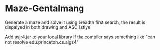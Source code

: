 # Maze-Gentalmang
Generate a maze and solve it using breadth first search, the result is dispalyed in both drawing and ASCII stlye

Add asjr4.jar to your local library if the compiler says something like "can not resolve edu.princeton.cs.algs4"
